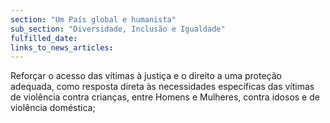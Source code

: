 ```yaml
---
section: "Um País global e humanista"
sub_section: "Diversidade, Inclusão e Igualdade"
fulfilled_date:
links_to_news_articles:
---
```


Reforçar o acesso das vítimas à justiça e o direito a uma proteção adequada, como resposta direta às necessidades específicas das vítimas de violência contra crianças, entre Homens e Mulheres, contra idosos e de violência doméstica;